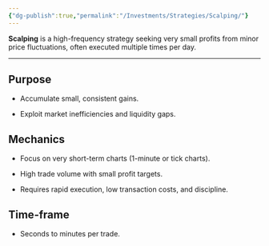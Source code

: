 ```yaml
---
{"dg-publish":true,"permalink":"/Investments/Strategies/Scalping/"}
---
```


**Scalping** is a high-frequency strategy seeking very small profits from minor price fluctuations, often executed multiple times per day.

---

## Purpose

- Accumulate small, consistent gains.
    
- Exploit market inefficiencies and liquidity gaps.
    

## Mechanics

- Focus on very short-term charts (1-minute or tick charts).
    
- High trade volume with small profit targets.
    
- Requires rapid execution, low transaction costs, and discipline.
    

## Time-frame

- Seconds to minutes per trade.